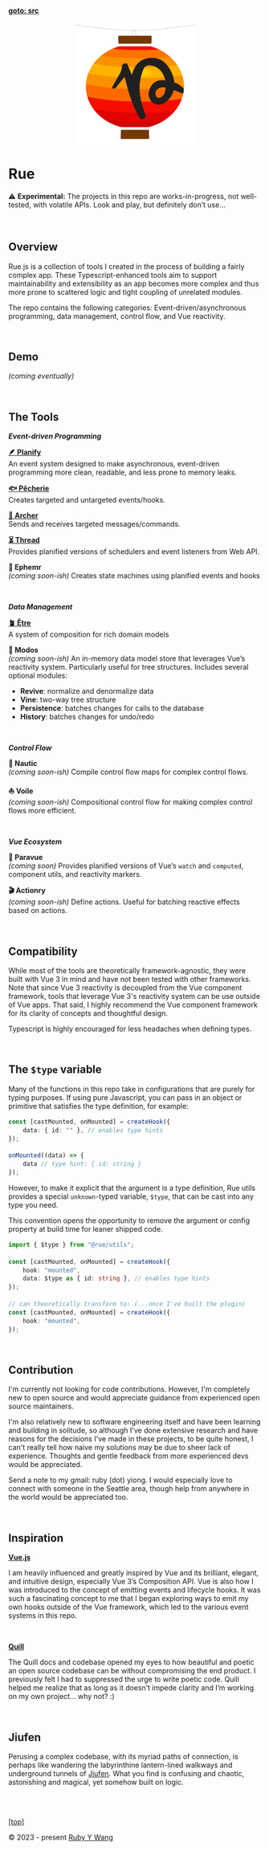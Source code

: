 #### [goto: src](https://github.com/ruby-cube/rue)
<p align="center">
<picture>
  <img width="240" src="https://github.com/ruby-cube/rue/blob/main/rue-logo%403x.png" alt="rue logo"/>
  </picture>
</p>

# Rue

<aside>
⚠️ <b>Experimental:</b> The projects in this repo are works-in-progress, not well-tested, with volatile APIs. Look and play, but definitely don’t use…
</aside>
<br/>
<br/>

## Overview

Rue.js is a collection of tools I created in the process of building a fairly complex app. These Typescript-enhanced tools aim to support maintainability and extensibility as an app becomes more complex and thus more prone to scattered logic and tight coupling of unrelated modules. 

The repo contains the following categories: Event-driven/asynchronous programming, data management, control flow, and Vue reactivity.

<br/>

## Demo

*(coming eventually)*

<br/>

## The Tools

***Event-driven Programming***

[**🪶 Planify**](https://github.com/ruby-cube/rue/tree/main/packages/planify#goto-src)
<br/>
An event system designed to make asynchronous, event-driven programming more clean, readable, and less prone to memory leaks.

[**🐟 Pêcherie**](https://github.com/ruby-cube/rue/tree/main/packages/pecherie#goto-src)
<br/>
Creates targeted and untargeted events/hooks.

[**🏹 Archer**](https://github.com/ruby-cube/rue/tree/main/packages/archer#goto-src)
<br/>
Sends and receives targeted messages/commands.

[**⏳ Thread**](https://github.com/ruby-cube/rue/tree/main/packages/thread#goto-src)
<br/>
Provides planified versions of schedulers and event listeners from Web API.

**🥀 Ephemr**
<br/>
*(coming soon-ish)* Creates state machines using planified events and hooks

<br/>

***Data Management***

[**🪴 Être**](https://github.com/ruby-cube/rue/tree/main/packages/etre#goto-src)
<br/>A system of composition for rich domain models

**🔔 Modos**
<br/>
*(coming soon-ish)* An in-memory data model store that leverages Vue’s reactivity system. Particularly useful for tree structures. Includes several optional modules:
- **Revive**: normalize and denormalize data
- **Vine**: two-way tree structure
- **Persistence**: batches changes for calls to the database
- **History**: batches changes for undo/redo

<br/>

***Control Flow***

**🔱 Nautic**
<br/>
*(coming soon-ish)* Compile control flow maps for complex control flows.

**⛵ Voile**
<br/>
*(coming soon-ish)* Compositional control flow for making complex control flows more efficient.

<br/>

***Vue Ecosystem***

**🌴 Paravue**
<br/>
*(coming soon)* Provides planified versions of Vue’s `watch` and `computed`, component utils, and reactivity markers.

**🎬 Actionry**
<br/>
*(coming soon-ish)* Define actions. Useful for batching reactive effects based on actions.

<br/>

## Compatibility

While most of the tools are theoretically framework-agnostic, they were built with Vue 3 in mind and have not been tested with other frameworks. Note that since Vue 3 reactivity is decoupled from the Vue component framework, tools that leverage Vue 3's reactivity system can be use outside of Vue apps. That said, I highly recommend the Vue component framework for its clarity of concepts and thoughtful design.

Typescript is highly encouraged for less headaches when defining types.

<br/>

## The `$type` variable

Many of the functions in this repo take in configurations that are purely for typing purposes. If using pure Javascript, you can pass in an object or primitive that satisfies the type definition, for example: 

```ts
const [castMounted, onMounted] = createHook({
    data: { id: "" }, // enables type hints
});

onMounted((data) => {
    data // type hint: { id: string }
});
```

However, to make it explicit that the argument is a type definition, Rue utils provides a special `unknown`-typed variable, `$type`, that can be cast into any type you need. 

This convention opens the opportunity to remove the argument or config property at build time for leaner shipped code. 

```ts
import { $type } from "@rue/utils";

const [castMounted, onMounted] = createHook({
    hook: "mounted",
    data: $type as { id: string }, // enables type hints
});

// can theoretically transform to: (...once I've built the plugin)
const [castMounted, onMounted] = createHook({
    hook: "mounted",
});
```
<br/>

## Contribution
I'm currently not looking for code contributions. However, I'm completely new to open source and would appreciate guidance from experienced open source maintainers.

I'm also relatively new to software engineering itself and have been learning and building in solitude, so although I've done extensive research and have reasons for the decisions I've made in these projects, to be quite honest, I can't really tell how naive my solutions may be due to sheer lack of experience. Thoughts and gentle feedback from more experienced devs would be appreciated.

Send a note to my gmail: ruby (dot) yiong. I would especially love to connect with someone in the Seattle area, though help from anywhere in the world would be appreciated too.

<br/>

## Inspiration

[**Vue.js**](https://vuejs.org/)

I am heavily influenced and greatly inspired by Vue and its brilliant, elegant, and intuitive design, especially Vue 3’s Composition API. Vue is also how I was introduced to the concept of emitting events and lifecycle hooks. It was such a fascinating concept to me that I began exploring ways to emit my own hooks outside of the Vue framework, which led to the various event systems in this repo.

<br>

[**Quill**](https://quilljs.com/)

The Quill docs and codebase opened my eyes to how beautiful and poetic an open source codebase can be without compromising the end product. I previously felt I had to suppressed the urge to write poetic code. Quill helped me realize that as long as it doesn’t impede clarity and I’m working on my own project… why not? :)

<br/>

## Jiufen

Perusing a complex codebase, with its myriad paths of connection, is perhaps like wandering the labyrinthine lantern-lined walkways and underground tunnels of [Jiufen](https://www.nationalgeographic.com/travel/article/exploring-the-magic-of-taiwans-spirited-away-city). What you find is confusing and chaotic, astonishing and magical, yet somehow built on logic.

<br/>
<br/>

[[top]](https://github.com/ruby-cube/rue#goto-src)

© 2023 - present [Ruby Y Wang](https://github.com/ruby-cube)
